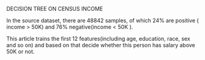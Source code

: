 DECISION TREE ON CENSUS INCOME

In the source dataset, there are 48842 samples, of which 24%  are positive ( income > 50K) and 76% negative(income < 50K ). 

This article trains the first 12 features(including age, education, race, sex and so on) and based on that decide whether this person has salary above 50K or not.